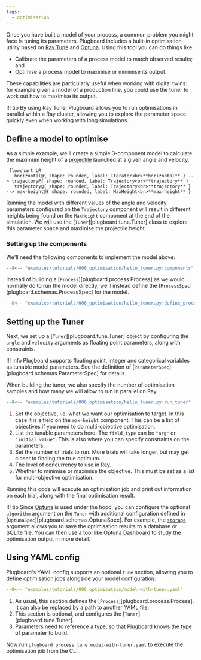 ```yaml
---
tags:
  - optimisation
---
```

Once you have built a model of your process, a common problem you might face is tuning its parameters. Plugboard includes a built-in optimisation utility based on [Ray Tune](https://docs.ray.io/en/latest/tune/index.html) and [Optuna](https://optuna.org/). Using this tool you can do things like:

* Calibrate the parameters of a process model to match observed results; and
* Optimise a process model to maximise or minimise its output.

These capabilities are particularly useful when working with digital twins: for example given a model of a production line, you could use the tuner to work out how to maximise its output.

!!! tip
    By using Ray Tune, Plugboard allows you to run optimisations in parallel within a Ray cluster, allowing you to explore the parameter space quickly even when working with long simulations.

## Define a model to optimise

As a simple example, we'll create a simple 3-component model to calculate the maximum height of a [projectile](https://en.wikipedia.org/wiki/Projectile_motion#Displacement) launched at a given angle and velocity.
```mermaid
 flowchart LR
   horizontal@{ shape: rounded, label: Iterator<br>**horizontal** } --> trajectory@{ shape: rounded, label: Trajectory<br>**trajectory** }
   trajectory@{ shape: rounded, label: Trajectory<br>**trajectory** } --> max-height@{ shape: rounded, label: MaxHeight<br>**max-height** }
```

Running the model with different values of the angle and velocity parameters configured on the `Trajectory` component will result in different heights being found on the `MaxHeight` component at the end of the simulation. We will use the [`Tuner`][plugboard.tune.Tuner] class to explore this parameter space and maximise the projectile height.

### Setting up the components

We'll need the following components to implement the model above:
```python
--8<-- "examples/tutorials/006_optimisation/hello_tuner.py:components"
```

Instead of building a [`Process`][plugboard.process.Process] as we would normally do to run the model directly, we'll instead define the [`ProcessSpec`][plugboard.schemas.ProcessSpec] for the model.
```python
--8<-- "examples/tutorials/006_optimisation/hello_tuner.py:define_process"
```

## Setting up the Tuner

Next, we set up a [`Tuner`][plugboard.tune.Tuner] object by configuring the `angle` and `velocity` arguments as floating point parameters, along with constraints.

!!! info
    Plugboard supports floating point, integer and categorical variables as tunable model parameters. See the definition of [`ParameterSpec`][plugboard.schemas.ParameterSpec] for details.

When building the tuner, we also specify the number of optimisation samples and how many we will allow to run in parallel on Ray.
```python
--8<-- "examples/tutorials/006_optimisation/hello_tuner.py:run_tuner"
```

1.  Set the objective, i.e. what we want our optimisation to target. In this case it is a field  on the `max-height` component. This can be a list of objectives if you need to do multi-objective optimisation.
2.  List the tunable parameters here. The `field_type` can be `"arg"` or `"initial_value"`. This is also where you can specify constraints on the parameters.
3.  Set the number of trials to run. More trials will take longer, but may get closer to finding the true optimum.
4.  The level of concurrency to use in Ray.
5.  Whether to minimise or maximise the objective. This must be set as a list for multi-objective optimisation.

Running this code will execute an optimisation job and print out information on each trial, along with the final optimisation result.

!!! tip
    Since [Optuna](https://optuna.org/) is used under the hood, you can configure the optional `algorithm` argument on the `Tuner` with additional configuration defined in [`OptunaSpec`][plugboard.schemas.OptunaSpec]. For example, the [`storage`](https://optuna.readthedocs.io/en/stable/reference/storages.html) argument allows you to save the optimisation results to a database or SQLite file. You can then use a tool like [Optuna Dashboard](https://optuna-dashboard.readthedocs.io/en/stable/getting-started.html) to study the optimisation output in more detail.

## Using YAML config

Plugboard's YAML config supports an optional `tune` section, allowing you to define optimisation jobs alongside your model configuration:
```yaml
--8<-- "examples/tutorials/006_optimisation/model-with-tuner.yaml"
```

1.  As usual, this section defines the [`Process`][plugboard.process.Process]. It can also be replaced by a path to another YAML file.
2.  This section is optional, and configures the [`Tuner`][plugboard.tune.Tuner].
3.  Parameters need to reference a type, so that Plugboard knows the type of parameter to build.

Now run `plugboard process tune model-with-tuner.yaml` to execute the optimisation job from the CLI.
